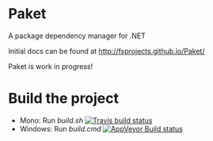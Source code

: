 Paket
=====

A package dependency manager for .NET

Initial docs can be found at http://fsprojects.github.io/Paket/

Paket is work in progress!

# Build the project

* Mono: Run *build.sh*  [![Travis build status](https://travis-ci.org/fsprojects/Paket.png)](https://travis-ci.org/fsprojects/Paket)
* Windows: Run *build.cmd* [![AppVeyor Build status](https://ci.appveyor.com/api/projects/status/aqs8eux16x4g5p47/branch/master)](https://ci.appveyor.com/project/SteffenForkmann/paket/branch/master)

